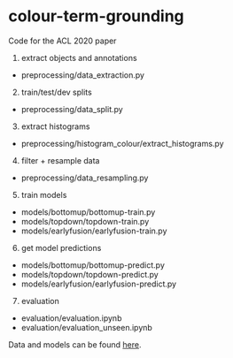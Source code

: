 # colour-term-grounding

Code for the ACL 2020 paper

1) extract objects and annotations
  - preprocessing/data_extraction.py

2) train/test/dev splits
  - preprocessing/data_split.py

3) extract histograms
  - preprocessing/histogram_colour/extract_histograms.py

4) filter + resample data
  - preprocessing/data_resampling.py

5) train models
  - models/bottomup/bottomup-train.py
  - models/topdown/topdown-train.py
  - models/earlyfusion/earlyfusion-train.py

6) get model predictions
  - models/bottomup/bottomup-predict.py
  - models/topdown/topdown-predict.py
  - models/earlyfusion/earlyfusion-predict.py

7) evaluation
  - evaluation/evaluation.ipynb
  - evaluation/evaluation_unseen.ipynb

Data and models can be found [here](https://drive.google.com/drive/folders/1bM4QJgWyip8_gKUL4ne2EPBXEiwxyegC?usp=sharing). 
